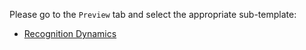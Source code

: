 Please go to the `Preview` tab and select the appropriate sub-template:

* [Recognition Dynamics](?expand=1&template=rd_pr_template.md)
